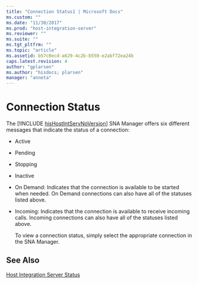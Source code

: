 ```yaml
---
title: "Connection Status1 | Microsoft Docs"
ms.custom: ""
ms.date: "11/30/2017"
ms.prod: "host-integration-server"
ms.reviewer: ""
ms.suite: ""
ms.tgt_pltfrm: ""
ms.topic: "article"
ms.assetid: b57c0ecd-a629-4c2b-b550-e2abf72ea24b
caps.latest.revision: 4
author: "gplarsen"
ms.author: "hisdocs; plarsen"
manager: "anneta"
---
```

# Connection Status
The [!INCLUDE [hisHostIntServNoVersion](../includes/hishostintservnoversion-md.md)] SNA Manager offers six different messages that indicate the status of a connection:  
  
- Active  
  
- Pending  
  
- Stopping  
  
- Inactive  
  
- On Demand: Indicates that the connection is available to be started when needed. On Demand connections can also have all of the statuses listed above.  
  
- Incoming: Indicates that the connection is available to receive incoming calls. Incoming connections can also have all of the statuses listed above.  
  
  To view a connection status, simply select the appropriate connection in the SNA Manager.  
  
## See Also  
 [Host Integration Server Status](../core/host-integration-server-status1.md)